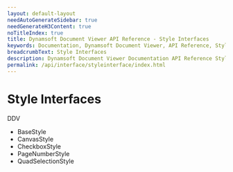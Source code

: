 ```yaml
---
layout: default-layout
needAutoGenerateSidebar: true
needGenerateH3Content: true
noTitleIndex: true
title: Dynamsoft Document Viewer API Reference - Style Interfaces
keywords: Documentation, Dynamsoft Document Viewer, API Reference, Style Interfaces
breadcrumbText: Style Interfaces
description: Dynamsoft Document Viewer Documentation API Reference Style Interfaces Page
permalink: /api/interface/styleinterface/index.html
---
```


# Style Interfaces

DDV

- BaseStyle
- CanvasStyle
- CheckboxStyle
- PageNumberStyle
- QuadSelectionStyle